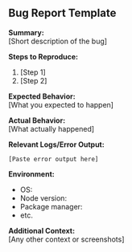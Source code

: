 ## Bug Report Template

**Summary:**  
[Short description of the bug]

**Steps to Reproduce:**  
1. [Step 1]
2. [Step 2]

**Expected Behavior:**  
[What you expected to happen]

**Actual Behavior:**  
[What actually happened]

**Relevant Logs/Error Output:**  
```
[Paste error output here]
```

**Environment:**  
- OS:
- Node version:
- Package manager:
- etc.

**Additional Context:**  
[Any other context or screenshots]
